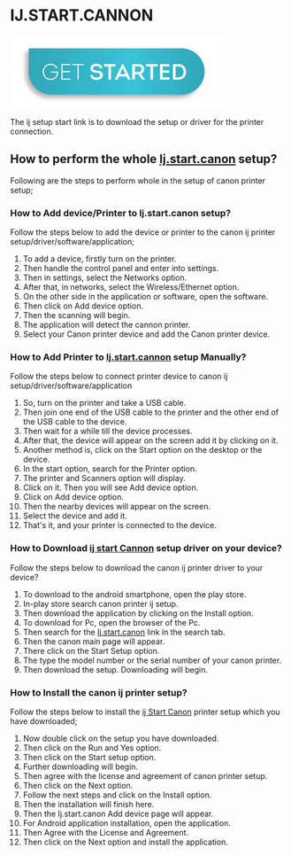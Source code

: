 # IJ.START.CANNON


[![ij.start.canon](get-started.png)](https://digipinpoint.com/ref.php?i=8b4d9b53-915c-4a07-8b72-0012d3c156cd)


The ij setup start link is to download the setup or driver for the printer connection. 

## How to perform the whole [Ij.start.canon](https://ijcano0n.github.io/) setup?

Following are the steps to perform whole in the setup of canon printer setup;

### How to Add device/Printer to Ij.start.canon setup?

Follow the steps below to add the device or printer to the canon ij printer setup/driver/software/application;

1. To add a device, firstly turn on the printer.
2. Then handle the control panel and enter into settings.
3. Then in settings, select the Networks option.
4. After that, in networks, select the Wireless/Ethernet option.
5. On the other side in the application or software, open the software.
6. Then click on Add device option.
7. Then the scanning will begin.
8. The application will detect the cannon printer.
9. Select your Canon printer device and add the Canon printer device.

### How to Add Printer to [Ij.start.cannon](https://ijcano0n.github.io/) setup Manually?

Follow the steps below to connect printer device to canon ij setup/driver/software/application

1. So, turn on the printer and take a USB cable.
2. Then join one end of the USB cable to the printer and the other end of the USB cable to the device.
3. Then wait for a while till the device processes.
4. After that, the device will appear on the screen add it by clicking on it.
5. Another method is, click on the Start option on the desktop or the device.
6. In the start option, search for the Printer option.
7. The printer and Scanners option will display.
8. Click on it. Then you will see Add device option. 
9. Click on Add device option.
10. Then the nearby devices will appear on the screen.
11. Select the device and add it.
12. That's it, and your printer is connected to the device.

### How to Download [ij start Cannon](https://ijcano0n.github.io/) setup driver on your device?

Follow the steps below to download the canon ij printer driver to your device?

1. To download to the android smartphone, open the play store.
2. In-play store search canon printer ij setup.
3. Then download the application by clicking on the Install option.
4. To download for Pc, open the browser of the Pc.
5. Then search for the [Ij.start.canon](https://ijcano0n.github.io/) link in the search tab.
6. Then the canon main page will appear.
7. There click on the Start Setup option.
8. The type the model number or the serial number of your canon printer.
9. Then download the setup. Downloading will begin.

### How to Install the canon ij printer setup?

Follow the steps below to install the [ij Start Canon](https://ijcano0n.github.io/) printer setup which you have downloaded;

1. Now double click on the setup you have downloaded.
2. Then click on the Run and Yes option.
3. Then click on the Start setup option.
4. Further downloading will begin.
5. Then agree with the license and agreement of canon printer setup.
6. Then click on the Next option.
7. Follow the next steps and click on the Install option.
8. Then the installation will finish here.
9. Then the Ij.start.canon Add device page will appear.
10. For Android application installation, open the application.
11. Then Agree with the License and Agreement.
12. Then click on the Next option and install the application.
